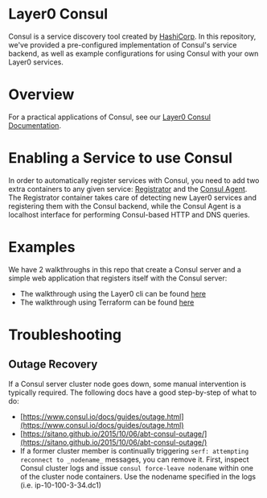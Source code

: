 # Layer0 Consul

Consul is a service discovery tool created by [HashiCorp](https://www.consul.io/intro/). In this repository, we've provided a pre-configured implementation of Consul's service backend, as well as example configurations for using Consul with your own Layer0 services. 

# Overview

For a practical applications of Consul, see our [Layer0 Consul Documentation](http://docs.xfra.ims.io/guides/consul/).

# Enabling a Service to use Consul

In order to automatically register services with Consul, you need to add two extra containers to any given service: 
[Registrator](https://github.com/gliderlabs/registrator) and the [Consul Agent](https://www.consul.io/docs/agent/basics.html). 
The Registrator container takes care of detecting new Layer0 services and registering them with the Consul backend, 
while the Consul Agent is a localhost interface for performing Consul-based HTTP and DNS queries. 

# Examples
We have 2 walkthroughs in this repo that create a Consul server and a simple web application that registers itself with the Consul server:
* The walkthrough using the Layer0 cli can be found [here](https://github.com/quintilesims/consul/tree/master/example/cli)
* The walkthrough using Terraform can be found [here](https://github.com/quintilesims/consul/tree/master/example/terraform)

# Troubleshooting

## Outage Recovery

If a Consul server cluster node goes down, some manual intervention is typically required. The following docs have a good step-by-step of what to do:

- [https://www.consul.io/docs/guides/outage.html](https://www.consul.io/docs/guides/outage.html)
- [https://sitano.github.io/2015/10/06/abt-consul-outage/](https://sitano.github.io/2015/10/06/abt-consul-outage/)
- If a former cluster member is continually triggering `serf: attempting reconnect to _nodename_` messages, you can remove it. First, inspect Consul cluster logs and issue `consul force-leave nodename` within one of the cluster node containers. Use the nodename specified in the logs (i.e. ip-10-100-3-34.dc1)